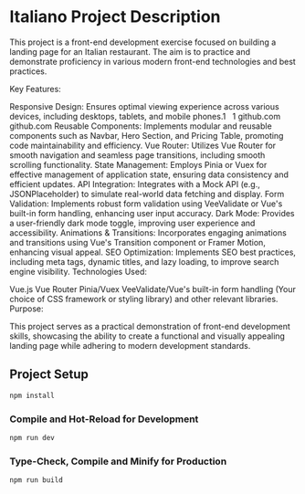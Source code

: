 # Italiano Project Description

This project is a front-end development exercise focused on building a landing page for an Italian restaurant. The aim is to practice and demonstrate proficiency in various modern front-end technologies and best practices.

Key Features:

Responsive Design: Ensures optimal viewing experience across various devices, including desktops, tablets, and mobile phones.1   
1
github.com
github.com
Reusable Components: Implements modular and reusable components such as Navbar, Hero Section, and Pricing Table, promoting code maintainability and efficiency.
Vue Router: Utilizes Vue Router for smooth navigation and seamless page transitions, including smooth scrolling functionality.
State Management: Employs Pinia or Vuex for effective management of application state, ensuring data consistency and efficient updates.
API Integration: Integrates with a Mock API (e.g., JSONPlaceholder) to simulate real-world data fetching and display.
Form Validation: Implements robust form validation using VeeValidate or Vue's built-in form handling, enhancing user input accuracy.
Dark Mode: Provides a user-friendly dark mode toggle, improving user experience and accessibility.
Animations & Transitions: Incorporates engaging animations and transitions using Vue's Transition component or Framer Motion, enhancing visual appeal.
SEO Optimization: Implements SEO best practices, including meta tags, dynamic titles, and lazy loading, to improve search engine visibility.
Technologies Used:

Vue.js
Vue Router
Pinia/Vuex
VeeValidate/Vue's built-in form handling
(Your choice of CSS framework or styling library)
and other relevant libraries.
Purpose:

This project serves as a practical demonstration of front-end development skills, showcasing the ability to create a functional and visually appealing landing page while adhering to modern development standards.

## Project Setup

```sh
npm install
```

### Compile and Hot-Reload for Development

```sh
npm run dev
```

### Type-Check, Compile and Minify for Production

```sh
npm run build
```
